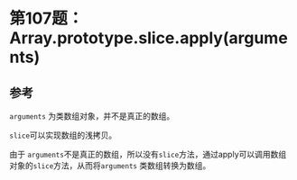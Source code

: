 # 第107题：Array.prototype.slice.apply(arguments)

## 参考

`arguments` 为类数组对象，并不是真正的数组。

`slice`可以实现数组的浅拷贝。

由于 `arguments`不是真正的数组，所以没有`slice`方法，通过apply可以调用数组对象的`slice`方法，从而将`arguments` 类数组转换为数组。